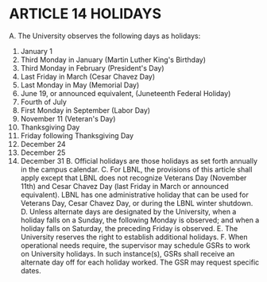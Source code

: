 # ARTICLE 14 HOLIDAYS 

A. The University observes the following days as holidays:

1. January 1
2. Third Monday in January (Martin Luther King's Birthday)
3. Third Monday in February (President's Day)
4. Last Friday in March (Cesar Chavez Day)
5. Last Monday in May (Memorial Day)
6. June 19, or announced equivalent, (Juneteenth Federal Holiday)
7. Fourth of July
8. First Monday in September (Labor Day)
9. November 11 (Veteran's Day)
10. Thanksgiving Day
11. Friday following Thanksgiving Day
12. December 24
13. December 25
14. December 31
B. Official holidays are those holidays as set forth annually in the campus calendar.
C. For LBNL, the provisions of this article shall apply except that LBNL does not recognize Veterans Day (November 11th) and Cesar Chavez Day (last Friday in March or announced equivalent). LBNL has one administrative holiday that can be used for Veterans Day, Cesar Chavez Day, or during the LBNL winter shutdown.
D. Unless alternate days are designated by the University, when a holiday falls on a Sunday, the following Monday is observed; and when a holiday falls on Saturday, the preceding Friday is observed.
E. The University reserves the right to establish additional holidays.
F. When operational needs require, the supervisor may schedule GSRs to work on University holidays. In such instance(s), GSRs shall receive an alternate day off for each holiday worked. The GSR may request specific dates.
